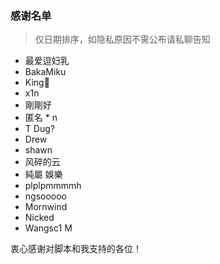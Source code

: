 ### 感谢名单

> 仅日期排序，如隐私原因不需公布请私聊告知

- 最爱逗妇乳
- BakaMiku
- King👑
- x1n
- 剛剛好
- 匿名 * n
- T Dug?
- Drew
- shawn
- 风碎的云
- 純屬 娛樂
- plplpmmmmh
- ngsooooo
- Mornwind
- Nicked
- Wangsc1 M

衷心感谢对脚本和我支持的各位！
